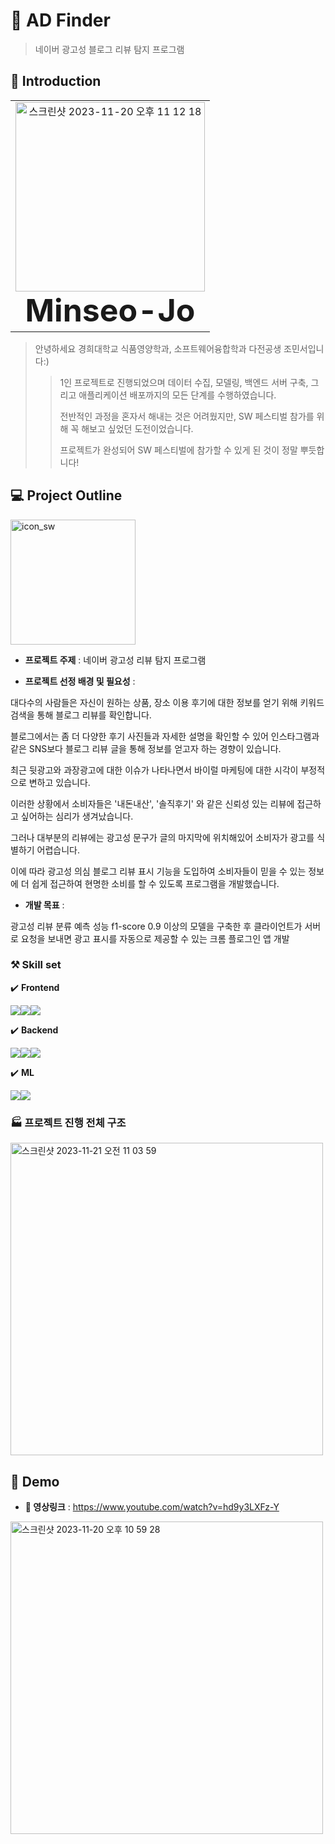 # 🔎 AD Finder
> 네이버 광고성 블로그 리뷰 탐지 프로그램

## 👋 Introduction
<table>
  <tbody>
    <tr>
      <td align="center"><img width="303" alt="스크린샷 2023-11-20 오후 11 12 18" src="https://github.com/Minseo-Jo/softwarecapstone/assets/87311912/c1ca5427-2c7b-47bd-b592-a04e63a25817">
<br /><sub style="font-size: 50px;"><b>Minseo-Jo</b></sub></a><br /></td>
    </tr>
  </tbody>
</table>

> 안녕하세요 경희대학교 식품영양학과, 소프트웨어융합학과 다전공생 조민서입니다:)
>> 1인 프로젝트로 진행되었으며 데이터 수집, 모델링, 백엔드 서버 구축, 그리고 애플리케이션 배포까지의 모든 단계를 수행하였습니다.
>> 
>> 전반적인 과정을 혼자서 해내는 것은 어려웠지만, SW 페스티벌 참가를 위해 꼭 해보고 싶었던 도전이었습니다.
>>
>> 프로젝트가 완성되어 SW 페스티벌에 참가할 수 있게 된 것이 정말 뿌듯합니다!


## 💻 Project Outline 

<img src="https://github.com/Minseo-Jo/AD_Finder/assets/87311912/e53d6f6c-a80a-4503-bcdb-c5038e76b76b" alt="icon_sw" width="200"/>


* **프로젝트 주제** : 네이버 광고성 리뷰 탐지 프로그램


* **프로젝트 선정 배경 및 필요성** : 

대다수의 사람들은 자신이 원하는 상품, 장소 이용 후기에 대한 정보를 얻기 위해 키워드 검색을 통해 블로그 리뷰를 확인합니다.

블로그에서는 좀 더 다양한 후기 사진들과 자세한 설명을 확인할 수 있어 인스타그램과 같은 SNS보다 블로그 리뷰 글을 통해 정보를 얻고자 하는 경향이 있습니다.

최근 뒷광고와 과장광고에 대한 이슈가 나타나면서 바이럴 마케팅에 대한 시각이 부정적으로 변하고 있습니다. 

이러한 상황에서 소비자들은 '내돈내산', '솔직후기' 와 같은 신뢰성 있는 리뷰에 접근하고 싶어하는 심리가 생겨났습니다.

그러나 대부분의 리뷰에는 광고성 문구가 글의 마지막에 위치해있어 소비자가 광고를 식별하기 어렵습니다.

이에 따라 광고성 의심 블로그 리뷰 표시 기능을 도입하여 소비자들이 믿을 수 있는 정보에 더 쉽게 접근하여 현명한 소비를 할 수 있도록 프로그램을 개발했습니다.



* **개발 목표** :

광고성 리뷰 분류 예측 성능 f1-score 0.9 이상의 모델을 구축한 후 클라이언트가 서버로 요청을 보내면 광고 표시를 자동으로 제공할 수 있는 크롬 플로그인 앱 개발



### ⚒️ Skill set

✔️ **Frontend** 

<img src="https://img.shields.io/badge/JavaScript-F7DF1E?style=for-the-badge&logo=JavaScript&logoColor=white"><img src="https://img.shields.io/badge/HTML-E34F26?style=for-the-badge&logo=HTML&logoColor=white"><img src="https://img.shields.io/badge/CSS-1572B6?style=for-the-badge&logo=CSS3&logoColor=white">

✔️ **Backend** 

<img src="https://img.shields.io/badge/Python-3776AB?style=for-the-badge&logo=Python&logoColor=white"><img src="https://img.shields.io/badge/Flask-000000?style=for-the-badge&logo=Flask&logoColor=white"><img src="https://img.shields.io/badge/Amazon EC2-FF9900?style=for-the-badge&logo=Amazon EC2&logoColor=white"> 

✔️ **ML**

<img src="https://img.shields.io/badge/Python-3776AB?style=for-the-badge&logo=Python&logoColor=white"><img src="https://img.shields.io/badge/scikitlearn-F7931E?style=for-the-badge&logo=scikitlearn&logoColor=white">

  
  

### 🏭 프로젝트 진행 전체 구조

<img width="500" alt="스크린샷 2023-11-21 오전 11 03 59" src="https://github.com/Minseo-Jo/AD_Finder/assets/87311912/562e69e6-6b16-4140-b132-44a01e5b52af">


## 🎥 Demo

* **🔗 영상링크** : https://www.youtube.com/watch?v=hd9y3LXFz-Y


<img width="500" alt="스크린샷 2023-11-20 오후 10 59 28" src="https://github.com/Minseo-Jo/AD_Finder/assets/87311912/88ec31a7-6f88-4f5f-aac9-f947dd6e6fb3">






















